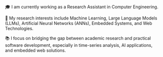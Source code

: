 🎓 I am currently working as a Research Assistant in Computer Engineering.

🔬 My research interests include Machine Learning, Large Language Models (LLMs), Artificial Neural Networks (ANNs), Embedded Systems, and Web Technologies.

📚 I focus on bridging the gap between academic research and practical software development, especially in time-series analysis, AI applications, and embedded web solutions.

